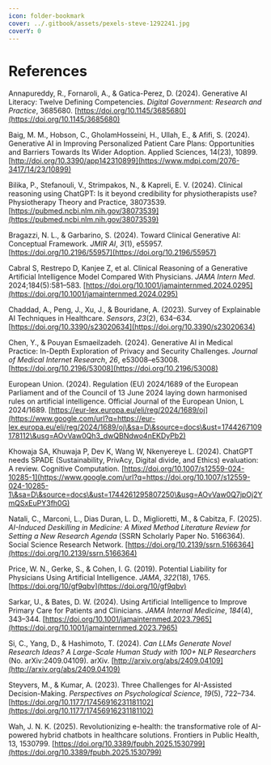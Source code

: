 ```yaml
---
icon: folder-bookmark
cover: ../.gitbook/assets/pexels-steve-1292241.jpg
coverY: 0
---
```


# References

Annapureddy, R., Fornaroli, A., & Gatica-Perez, D. (2024). Generative AI Literacy: Twelve Defining Competencies. _Digital Government: Research and Practice_, 3685680. [https://doi.org/10.1145/3685680](https://doi.org/10.1145/3685680)

Baig, M. M., Hobson, C., GholamHosseini, H., Ullah, E., & Afifi, S. (2024). Generative AI in Improving Personalized Patient Care Plans: Opportunities and Barriers Towards Its Wider Adoption. Applied Sciences, 14(23), 10899. [http://doi.org/10.3390/app142310899](https://www.mdpi.com/2076-3417/14/23/10899)

Bilika, P., Stefanouli, V., Strimpakos, N., & Kapreli, E. V. (2024). Clinical reasoning using ChatGPT: Is it beyond credibility for physiotherapists use? Physiotherapy Theory and Practice, 38073539. [https://pubmed.ncbi.nlm.nih.gov/38073539](https://pubmed.ncbi.nlm.nih.gov/38073539)

Bragazzi, N. L., & Garbarino, S. (2024). Toward Clinical Generative AI: Conceptual Framework. _JMIR AI_, _3_(1), e55957. [https://doi.org/10.2196/55957](https://doi.org/10.2196/55957)

Cabral S, Restrepo D, Kanjee Z, et al. Clinical Reasoning of a Generative Artificial Intelligence Model Compared With Physicians. _JAMA Intern Med._ 2024;184(5):581–583. [https://doi.org/10.1001/jamainternmed.2024.0295](https://doi.org/10.1001/jamainternmed.2024.0295)

Chaddad, A., Peng, J., Xu, J., & Bouridane, A. (2023). Survey of Explainable AI Techniques in Healthcare. _Sensors_, _23_(2), 634–634. [https://doi.org/10.3390/s23020634](https://doi.org/10.3390/s23020634)

Chen, Y., & Pouyan Esmaeilzadeh. (2024). Generative AI in Medical Practice: In-Depth Exploration of Privacy and Security Challenges. _Journal of Medical Internet Research_, _26_, e53008–e53008. [https://doi.org/10.2196/53008](https://doi.org/10.2196/53008)

European Union. (2024). Regulation (EU) 2024/1689 of the European Parliament and of the Council of 13 June 2024 laying down harmonised rules on artificial intelligence. Official Journal of the European Union, L 2024/1689. [https://eur-lex.europa.eu/eli/reg/2024/1689/oj](https://www.google.com/url?q=https://eur-lex.europa.eu/eli/reg/2024/1689/oj\&sa=D\&source=docs\&ust=1744267109178112\&usg=AOvVaw0Qh3_dwQBNdwo4nEKDyPb2)

Khowaja SA, Khuwaja P, Dev K, Wang W, Nkenyereye L. (2024). ChatGPT needs SPADE (Sustainability, PrivAcy, Digital divide, and Ethics) evaluation: A review. Cognitive Computation. [https://doi.org/10.1007/s12559-024-10285-1](https://www.google.com/url?q=https://doi.org/10.1007/s12559-024-10285-1\&sa=D\&source=docs\&ust=1744261295807250\&usg=AOvVaw0Q7jpOj2YmQSxEuPY3fh0G)

Natali, C., Marconi, L., Dias Duran, L. D., Miglioretti, M., & Cabitza, F. (2025). _AI-Induced Deskilling in Medicine: A Mixed Method Literature Review for Setting a New Research Agenda_ (SSRN Scholarly Paper No. 5166364). Social Science Research Network. [https://doi.org/10.2139/ssrn.5166364](https://doi.org/10.2139/ssrn.5166364)

Price, W. N., Gerke, S., & Cohen, I. G. (2019). Potential Liability for Physicians Using Artificial Intelligence. _JAMA_, _322_(18), 1765. [https://doi.org/10/gf9qbv](https://doi.org/10/gf9qbv)

Sarkar, U., & Bates, D. W. (2024). Using Artificial Intelligence to Improve Primary Care for Patients and Clinicians. _JAMA Internal Medicine_, _184_(4), 343–344. [https://doi.org/10.1001/jamainternmed.2023.7965](https://doi.org/10.1001/jamainternmed.2023.7965)

Si, C., Yang, D., & Hashimoto, T. (2024). _Can LLMs Generate Novel Research Ideas? A Large-Scale Human Study with 100+ NLP Researchers_ (No. arXiv:2409.04109). arXiv. [http://arxiv.org/abs/2409.04109](http://arxiv.org/abs/2409.04109)

Steyvers, M., & Kumar, A. (2023). Three Challenges for AI-Assisted Decision-Making. _Perspectives on Psychological Science_, _19_(5), 722–734. [https://doi.org/10.1177/17456916231181102](https://doi.org/10.1177/17456916231181102)

Wah, J. N. K. (2025). Revolutionizing e-health: the transformative role of AI-powered hybrid chatbots in healthcare solutions. Frontiers in Public Health, 13, 1530799. [https://doi.org/10.3389/fpubh.2025.1530799](https://doi.org/10.3389/fpubh.2025.1530799)
